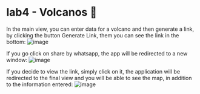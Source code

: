 # lab4 - Volcanos 🌋

In the main view, you can enter data for a volcano and then generate a link, by clicking the button Generate Link, them you can see the link in the bottom:
![image](https://github.com/pipobarari/lab4/assets/69374529/0fc20a2e-24ab-4827-83c6-03f72d2a6d3c)

If you go click on share by whatsapp, the app will be redirected to a new window:
![image](https://github.com/pipobarari/lab4/assets/69374529/adf5050a-e938-49b2-9581-696cbd1cb7eb)

If you decide to view the link, simply click on it, the application will be redirected to the final view and you will be able to see the map, in addition to the information entered:
![image](https://github.com/pipobarari/lab4/assets/69374529/738d61b3-178b-47ce-a143-a54d8978d872)
